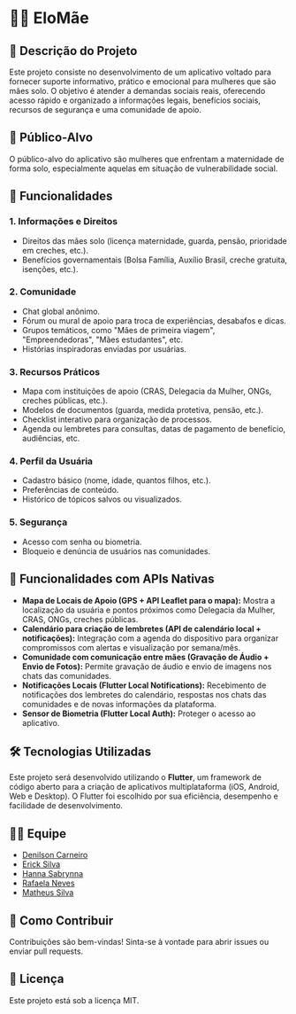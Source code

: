 # 👩‍👧 EloMãe
## 📝 Descrição do Projeto
Este projeto consiste no desenvolvimento de um aplicativo voltado para fornecer suporte informativo, prático e emocional para mulheres que são mães solo. O objetivo é atender a demandas sociais reais, oferecendo acesso rápido e organizado a informações legais, benefícios sociais, recursos de segurança e uma comunidade de apoio.

## 🎯 Público-Alvo
O público-alvo do aplicativo são mulheres que enfrentam a maternidade de forma solo, especialmente aquelas em situação de vulnerabilidade social.

## 🔧 Funcionalidades
### 1. Informações e Direitos
- Direitos das mães solo (licença maternidade, guarda, pensão, prioridade em creches, etc.).
- Benefícios governamentais (Bolsa Família, Auxílio Brasil, creche gratuita, isenções, etc.).

### 2. Comunidade
- Chat global anônimo.
- Fórum ou mural de apoio para troca de experiências, desabafos e dicas.
- Grupos temáticos, como "Mães de primeira viagem", "Empreendedoras", "Mães estudantes", etc.
- Histórias inspiradoras enviadas por usuárias.

### 3. Recursos Práticos
- Mapa com instituições de apoio (CRAS, Delegacia da Mulher, ONGs, creches públicas, etc.).
- Modelos de documentos (guarda, medida protetiva, pensão, etc.).
- Checklist interativo para organização de processos.
- Agenda ou lembretes para consultas, datas de pagamento de benefício, audiências, etc.

### 4. Perfil da Usuária
- Cadastro básico (nome, idade, quantos filhos, etc.).
- Preferências de conteúdo.
- Histórico de tópicos salvos ou visualizados.

### 5. Segurança
- Acesso com senha ou biometria.
- Bloqueio e denúncia de usuários nas comunidades.

## 📲 Funcionalidades com APIs Nativas
- **Mapa de Locais de Apoio (GPS + API Leaflet para o mapa):** Mostra a localização da usuária e pontos próximos como Delegacia da Mulher, CRAS, ONGs, creches públicas.
- **Calendário para criação de lembretes (API de calendário local + notificações):** Integração com a agenda do dispositivo para organizar compromissos com alertas e visualização por semana/mês.
- **Comunidade com comunicação entre mães (Gravação de Áudio + Envio de Fotos):** Permite gravação de áudio e envio de imagens nos chats das comunidades.
- **Notificações Locais (Flutter Local Notifications):** Recebimento de notificações dos lembretes do calendário, respostas nos chats das comunidades e de novas informações da plataforma.
- **Sensor de Biometria (Flutter Local Auth):** Proteger o acesso ao aplicativo.

## 🛠️ Tecnologias Utilizadas
Este projeto será desenvolvido utilizando o **Flutter**, um framework de código aberto para a criação de aplicativos multiplataforma (iOS, Android, Web e Desktop). O Flutter foi escolhido por sua eficiência, desempenho e facilidade de desenvolvimento.

## 🧑‍💻 Equipe
- [Denilson Carneiro](https://github.com/Denils0n)
- [Erick Silva](https://github.com/ErickSilva-s)
- [Hanna Sabrynna](https://github.com/hannasabrynna)
- [Rafaela Neves](https://github.com/rafxhs)
- [Matheus Silva](https://github.com/V1niciusmv)

## 🤝 Como Contribuir
Contribuições são bem-vindas! Sinta-se à vontade para abrir issues ou enviar pull requests.

## 📄 Licença
Este projeto está sob a licença MIT.
